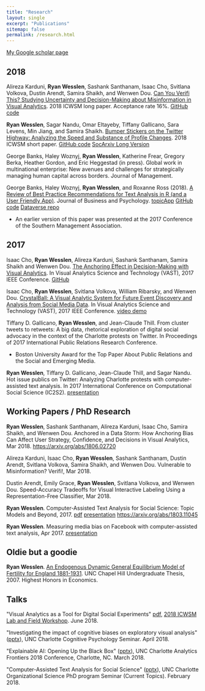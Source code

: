 ```yaml
---
title: "Research"
layout: single
excerpt: "Publications"
sitemap: false
permalink: /research.html
---
```


[My Google scholar page](https://scholar.google.com/citations?user=F40SbCkAAAAJ&hl=en)

## 2018

Alireza Karduni, **Ryan Wesslen**, Sashank Santhanam, Isaac Cho, Svitlana Volkova, Dustin Arendt, Samira Shaikh, and Wenwen Dou. [Can You Verifi This? Studying Uncertainty and Decision-Making about Misinformation in Visual Analytics](https://aaai.org/ocs/index.php/ICWSM/ICWSM18/paper/view/17853). 2018 ICWSM long paper. Acceptance rate 16%. [GitHub code](https://github.com/wesslen/verifi-icwsm-2018)

**Ryan Wesslen**, Sagar Nandu, Omar Eltayeby, Tiffany Gallicano, Sara Levens, Min Jiang, and Samira Shaikh. [Bumper Stickers on the Twitter Highway: Analyzing the Speed and Substance of Profile Changes](https://aaai.org/ocs/index.php/ICWSM/ICWSM18/paper/view/17834). 2018 ICWSM short paper. [GitHub code](https://github.com/wesslen/twitter-bumper-sticker-icwsm2018) [SocArxiv Long Version](https://osf.io/preprints/socarxiv/bx9rm)

George Banks, Haley Woznyj, **Ryan Wesslen**, Katherine Frear, Gregory Berka, Heather Gordon, and Eric Heggestad (in press). Global work in multinational enterprise: New avenues and challenges for strategically managing human capital across borders. Journal of Management.

George Banks, Haley Woznyj, **Ryan Wesslen**, and Roxanne Ross (2018). [A Review of Best Practice Recommendations for Text Analysis in R (and a User Friendly App)](https://link.springer.com/article/10.1007/s10869-017-9528-3). Journal of Business and Psychology. [topicApp](https://github.com/wesslen/topicApp) [GitHub code](https://github.com/wesslen/text-analysis-org-science) [Dataverse repo](https://dataverse.unc.edu/dataset.xhtml?persistentId=doi:10.15139/S3/R4W7ZS)

*   An earlier version of this paper was presented at the 2017 Conference of the Southern Management Association.

## 2017

Isaac Cho, **Ryan Wesslen**, Alireza Karduni, Sashank Santhanam, Samira Shaikh and Wenwen Dou. [The Anchoring Effect in Decision-Making with Visual Analytics](/assets/documents/papers/anchorbias.pdf). In Visual Analytics Science and Technology (VAST), 2017 IEEE Conference. [GitHub](https://github.com/wesslen/vast2017-anchoringeffect)

Isaac Cho, **Ryan Wesslen**, Svitlana Volkova, William Ribarsky, and Wenwen Dou. [CrystalBall: A Visual Analytic System for Future Event Discovery and Analysis from Social Media Data](/assets/documents/papers/crystalball.pdf). In Visual Analytics Science and Technology (VAST), 2017 IEEE Conference. [video demo](https://vimeo.com/230830262)

Tiffany D. Gallicano, **Ryan Wesslen**, and Jean-Claude Thill. From cluster tweets to retweets: A big data, rhetorical exploration of digital social advocacy in the context of the Charlotte protests on Twitter. In Proceedings of 2017 International Public Relations Research Conference.

*   Boston University Award for the Top Paper About Public Relations and the Social and Emerging Media.

**Ryan Wesslen**, Tiffany D. Gallicano, Jean-Claude Thill, and Sagar Nandu. Hot issue publics on Twitter: Analyzing Charlotte protests with computer-assisted text analysis. In 2017 International Conference on Computational Social Science (IC2S2). [presentation](/assets/documents/presentations/IC2S2-HotIssue-Charlotte.pdf)

## Working Papers / PhD Research

**Ryan Wesslen**, Sashank Santhanam, Alireza Karduni, Isaac Cho, Samira Shaikh, and Wenwen Dou. Anchored in a Data Storm: How Anchoring Bias Can Affect User Strategy, Confidence, and Decisions in Visual Analytics, Mar 2018. <https://arxiv.org/abs/1806.02720>

Alireza Karduni, Isaac Cho, **Ryan Wesslen**, Sashank Santhanam, Dustin Arendt, Svitlana Volkova, Samira Shaikh, and Wenwen Dou. Vulnerable to Misinformation? Verifi!, Mar 2018.

Dustin Arendt, Emily Grace, **Ryan Wesslen**, Svitlana Volkova, and Wenwen Dou. Speed-Accuracy Tradeoffs for Visual Interactive Labeling Using a Representation-Free Classifier, Mar 2018.

**Ryan Wesslen**. Computer-Assisted Text Analysis for Social Science: Topic Models and Beyond, 2017. [pdf](/assets/documents/papers/topic-models-beyond.pdf) [presentation](/assets/documents/presentations/qualifying-exam-presentation.pptx) <https://arxiv.org/abs/1803.11045>

**Ryan Wesslen**. Measuring media bias on Facebook with computer-assisted text analysis, Apr 2017. [presentation](/assets/documents/presentations/media-bias-presentation.pptx)

## Oldie but a goodie

**Ryan Wesslen**. [An Endogenous Dynamic General Equilibrium Model of Fertility for England 1881-1931](/assets/documents/papers/uncch-thesis.pdf). UNC Chapel Hill Undergraduate Thesis, 2007. Highest Honors in Economics.

## Talks

"Visual Analytics as a Tool for Digital Social Experiments" [pdf](), [2018 ICWSM Lab and Field Workshop](https://sites.google.com/view/icwsmlabfield). June 2018.

"Investigating the impact of cognitive biases on exploratory visual analysis" ([pptx](https://webpages.uncc.edu/rwesslen/wesslen-cog-bias-04122018.pptx)), UNC Charlotte Cognitive Psychology Seminar. April 2018.

"Explainable AI: Opening Up the Black Box" ([pptx](/assets/documents/presentations/Wesslen-ExplainableAI-final.pptx)), UNC Charlotte Analytics Frontiers 2018 Conference, Charlotte, NC. March 2018.

"Computer-Assisted Text Analysis for Social Science" ([pptx](/assets/documents/presentations/orgsci-text-wesslen.pptx)), UNC Charlotte Organizational Science PhD program Seminar (Current Topics). February 2018.
